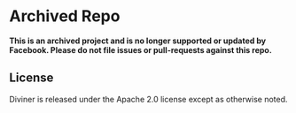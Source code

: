 Archived Repo
=============
**This is an archived project and is no longer supported or updated by Facebook. Please do not file issues or pull-requests against this repo.**

## License

Diviner is released under the Apache 2.0 license except as otherwise noted.

